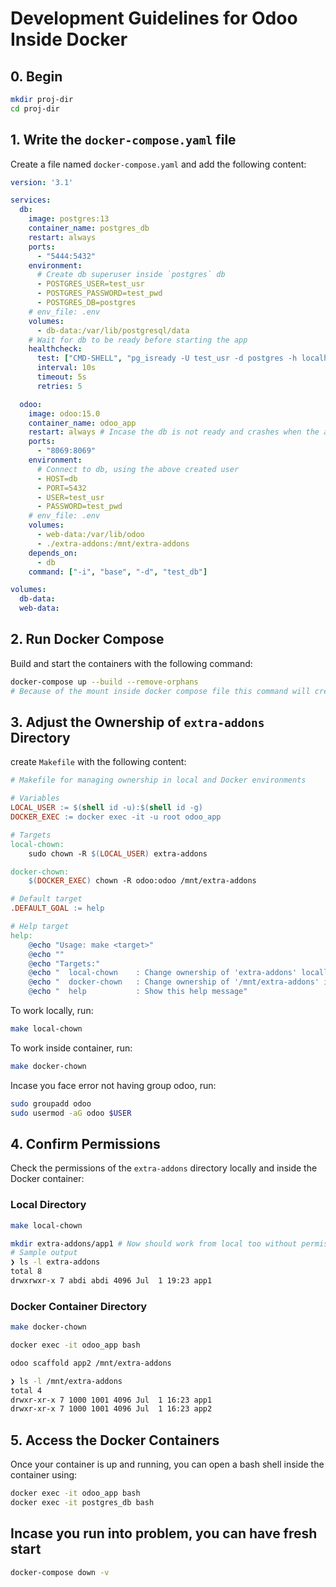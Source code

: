 # Development Guidelines for Odoo Inside Docker

## 0. Begin

```sh
mkdir proj-dir
cd proj-dir
```

## 1. Write the `docker-compose.yaml` file

Create a file named `docker-compose.yaml` and add the following content:

```yaml
version: '3.1'

services:
  db:
    image: postgres:13
    container_name: postgres_db
    restart: always
    ports:
      - "5444:5432"
    environment:
      # Create db superuser inside `postgres` db
      - POSTGRES_USER=test_usr
      - POSTGRES_PASSWORD=test_pwd
      - POSTGRES_DB=postgres
    # env_file: .env
    volumes:
      - db-data:/var/lib/postgresql/data
    # Wait for db to be ready before starting the app
    healthcheck:
      test: ["CMD-SHELL", "pg_isready -U test_usr -d postgres -h localhost"]
      interval: 10s
      timeout: 5s
      retries: 5

  odoo:
    image: odoo:15.0
    container_name: odoo_app
    restart: always # Incase the db is not ready and crashes when the app try to connect
    ports:
      - "8069:8069"
    environment:
      # Connect to db, using the above created user
      - HOST=db
      - PORT=5432
      - USER=test_usr
      - PASSWORD=test_pwd
    # env_file: .env
    volumes:
      - web-data:/var/lib/odoo
      - ./extra-addons:/mnt/extra-addons
    depends_on:
      - db
    command: ["-i", "base", "-d", "test_db"]

volumes:
  db-data:
  web-data:
```

## 2. Run Docker Compose

Build and start the containers with the following command:

```sh
docker-compose up --build --remove-orphans
# Because of the mount inside docker compose file this command will create `extra-addons` dir inside `proj-dir`
```

## 3. Adjust the Ownership of `extra-addons` Directory

create `Makefile` with the following content:

```makefile
# Makefile for managing ownership in local and Docker environments

# Variables
LOCAL_USER := $(shell id -u):$(shell id -g)
DOCKER_EXEC := docker exec -it -u root odoo_app

# Targets
local-chown:
	sudo chown -R $(LOCAL_USER) extra-addons

docker-chown:
	$(DOCKER_EXEC) chown -R odoo:odoo /mnt/extra-addons

# Default target
.DEFAULT_GOAL := help

# Help target
help:
	@echo "Usage: make <target>"
	@echo ""
	@echo "Targets:"
	@echo "  local-chown    : Change ownership of 'extra-addons' locally"
	@echo "  docker-chown   : Change ownership of '/mnt/extra-addons' inside Docker container"
	@echo "  help           : Show this help message"
```

To work locally, run:

```sh
make local-chown
```

To work inside container, run:

```sh
make docker-chown
```

Incase you face error not having group odoo, run:

```sh
sudo groupadd odoo
sudo usermod -aG odoo $USER
```

## 4. Confirm Permissions

Check the permissions of the `extra-addons` directory locally and inside the Docker container:

### Local Directory

```sh
make local-chown

mkdir extra-addons/app1 # Now should work from local too without permission error
# Sample output
❯ ls -l extra-addons
total 8
drwxrwxr-x 7 abdi abdi 4096 Jul  1 19:23 app1
```

### Docker Container Directory

```sh
make docker-chown

docker exec -it odoo_app bash

odoo scaffold app2 /mnt/extra-addons

❯ ls -l /mnt/extra-addons
total 4
drwxr-xr-x 7 1000 1001 4096 Jul  1 16:23 app1
drwxr-xr-x 7 1000 1001 4096 Jul  1 16:23 app2
```


## 5. Access the Docker Containers

Once your container is up and running, you can open a bash shell inside the container using:

```sh
docker exec -it odoo_app bash
docker exec -it postgres_db bash
```

## Incase you run into problem, you can have fresh start

```sh
docker-compose down -v
```